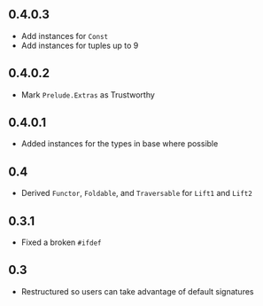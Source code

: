 0.4.0.3
-------
* Add instances for `Const`
* Add instances for tuples up to 9

0.4.0.2
-------
* Mark `Prelude.Extras` as Trustworthy

0.4.0.1
-------
* Added instances for the types in base where possible

0.4
---
* Derived `Functor`, `Foldable`, and `Traversable` for `Lift1` and `Lift2`

0.3.1
-----
* Fixed a broken `#ifdef`

0.3
---
* Restructured so users can take advantage of default signatures

